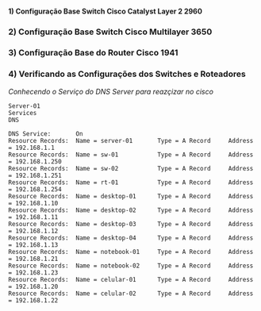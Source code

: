 

#### 1) Configuração Base Switch Cisco Catalyst Layer 2 2960

### 2) Configuração Base Switch Cisco Multilayer 3650

### 3) Configuração Base do Router Cisco 1941

### 4) Verificando as Configurações dos Switches e Roteadores 

*Conhecendo o Serviço do DNS Server para reazçizar no cisco*

	Server-01
	Services
	DNS

	DNS Service:       On
	Resource Records:  Name = server-01       Type = A Record     Address = 192.168.1.1
	Resource Records:  Name = sw-01           Type = A Record     Address = 192.168.1.250
	Resource Records:  Name = sw-02           Type = A Record     Address = 192.168.1.251
	Resource Records:  Name = rt-01           Type = A Record     Address = 192.168.1.254
	Resource Records:  Name = desktop-01      Type = A Record     Address = 192.168.1.10
	Resource Records:  Name = desktop-02      Type = A Record     Address = 192.168.1.11
	Resource Records:  Name = desktop-03      Type = A Record     Address = 192.168.1.12
	Resource Records:  Name = desktop-04      Type = A Record     Address = 192.168.1.13
	Resource Records:  Name = notebook-01     Type = A Record     Address = 192.168.1.21
	Resource Records:  Name = notebook-02     Type = A Record     Address = 192.168.1.23
	Resource Records:  Name = celular-01      Type = A Record     Address = 192.168.1.20
	Resource Records:  Name = celular-02      Type = A Record     Address = 192.168.1.22
